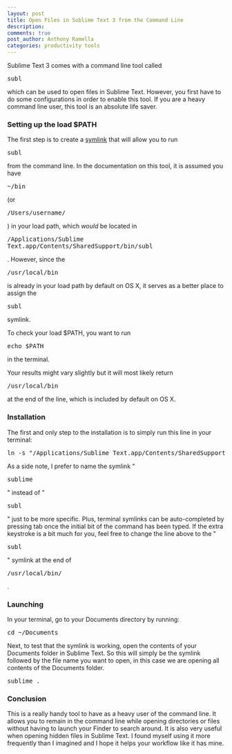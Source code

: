 ```yaml
---
layout: post
title: Open Files in Sublime Text 3 from the Command Line
description:
comments: true
post_author: Anthony Ramella
categories: productivity tools
---
```


Sublime Text 3 comes with a command line tool called <pre>subl</pre> which can be used to open files in Sublime Text. However, you first have to do some configurations in order to enable this tool. If you are a heavy command line user, this tool is an absolute life saver.

### Setting up the load $PATH
The first step is to create a [symlink](https://en.wikipedia.org/wiki/Symbolic_link) that will allow you to run <pre>subl</pre> from the command line. In the documentation on this tool, it is assumed you have <pre>~/bin</pre> (or <pre>/Users/username/</pre>) in your load path, which <i>would</i> be located in <pre>/Applications/Sublime Text.app/Contents/SharedSupport/bin/subl</pre>. However, since the <pre>/usr/local/bin</pre> is already in your load path by default on OS X, it serves as a better place to assign the <pre>subl</pre> symlink.

To check your load $PATH, you want to run <pre>echo $PATH</pre> in the terminal.

Your results might vary slightly but it will most likely return <pre>/usr/local/bin</pre> at the end of the line, which is included by default on OS X.

### Installation
The first and only step to the installation is to simply run this line in your terminal:
 <pre>ln -s "/Applications/Sublime Text.app/Contents/SharedSupport/bin/subl" /usr/local/bin/sublime</pre>

As a side note, I prefer to name the symlink "<pre>sublime</pre>" instead of "<pre>subl</pre>" just to be more specific. Plus, terminal symlinks can be auto-completed by pressing tab once the initial bit of the command has been typed. If the extra keystroke is a bit much for you, feel free to change the line above to the "<pre>subl</pre>" symlink at the end of <pre>/usr/local/bin/</pre>.

### Launching

In your terminal, go to your Documents directory by running:

<pre>cd ~/Documents</pre>

Next, to test that the symlink is working, open the contents of your Documents folder in Sublime Text. So this will simply be the symlink followed by the file name you want to open, in this case we are opening all contents of the Documents folder.

<pre>sublime .</pre>

### Conclusion
This is a really handy tool to have as a heavy user of the command line. It allows you to remain in the command line while opening directories or files without having to launch your Finder to search around. It is also very useful when opening hidden files in Sublime Text. I found myself using it more frequently than I imagined and I hope it helps your workflow like it has mine.
